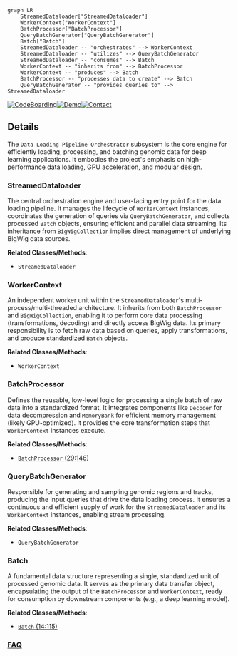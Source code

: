 ```mermaid
graph LR
    StreamedDataloader["StreamedDataloader"]
    WorkerContext["WorkerContext"]
    BatchProcessor["BatchProcessor"]
    QueryBatchGenerator["QueryBatchGenerator"]
    Batch["Batch"]
    StreamedDataloader -- "orchestrates" --> WorkerContext
    StreamedDataloader -- "utilizes" --> QueryBatchGenerator
    StreamedDataloader -- "consumes" --> Batch
    WorkerContext -- "inherits from" --> BatchProcessor
    WorkerContext -- "produces" --> Batch
    BatchProcessor -- "processes data to create" --> Batch
    QueryBatchGenerator -- "provides queries to" --> StreamedDataloader
```

[![CodeBoarding](https://img.shields.io/badge/Generated%20by-CodeBoarding-9cf?style=flat-square)](https://github.com/CodeBoarding/GeneratedOnBoardings)[![Demo](https://img.shields.io/badge/Try%20our-Demo-blue?style=flat-square)](https://www.codeboarding.org/demo)[![Contact](https://img.shields.io/badge/Contact%20us%20-%20contact@codeboarding.org-lightgrey?style=flat-square)](mailto:contact@codeboarding.org)

## Details

The `Data Loading Pipeline Orchestrator` subsystem is the core engine for efficiently loading, processing, and batching genomic data for deep learning applications. It embodies the project's emphasis on high-performance data loading, GPU acceleration, and modular design.

### StreamedDataloader
The central orchestration engine and user-facing entry point for the data loading pipeline. It manages the lifecycle of `WorkerContext` instances, coordinates the generation of queries via `QueryBatchGenerator`, and collects processed `Batch` objects, ensuring efficient and parallel data streaming. Its inheritance from `BigWigCollection` implies direct management of underlying BigWig data sources.


**Related Classes/Methods**:

- `StreamedDataloader`


### WorkerContext
An independent worker unit within the `StreamedDataloader`'s multi-process/multi-threaded architecture. It inherits from both `BatchProcessor` and `BigWigCollection`, enabling it to perform core data processing (transformations, decoding) and directly access BigWig data. Its primary responsibility is to fetch raw data based on queries, apply transformations, and produce standardized `Batch` objects.


**Related Classes/Methods**:

- `WorkerContext`


### BatchProcessor
Defines the reusable, low-level logic for processing a single batch of raw data into a standardized format. It integrates components like `Decoder` for data decompression and `MemoryBank` for efficient memory management (likely GPU-optimized). It provides the core transformation steps that `WorkerContext` instances execute.


**Related Classes/Methods**:

- <a href="https://github.com/pfizer-opensource/bigwig-loader/blob/main/bigwig_loader/batch_processor.py#L29-L146" target="_blank" rel="noopener noreferrer">`BatchProcessor` (29:146)</a>


### QueryBatchGenerator
Responsible for generating and sampling genomic regions and tracks, producing the input queries that drive the data loading process. It ensures a continuous and efficient supply of work for the `StreamedDataloader` and its `WorkerContext` instances, enabling stream processing.


**Related Classes/Methods**:

- `QueryBatchGenerator`


### Batch
A fundamental data structure representing a single, standardized unit of processed genomic data. It serves as the primary data transfer object, encapsulating the output of the `BatchProcessor` and `WorkerContext`, ready for consumption by downstream components (e.g., a deep learning model).


**Related Classes/Methods**:

- <a href="https://github.com/pfizer-opensource/bigwig-loader/blob/main/bigwig_loader/batch.py#L14-L115" target="_blank" rel="noopener noreferrer">`Batch` (14:115)</a>




### [FAQ](https://github.com/CodeBoarding/GeneratedOnBoardings/tree/main?tab=readme-ov-file#faq)